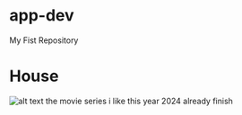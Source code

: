 # app-dev
My Fist Repository
# House
![alt text]([image.jpg](https://upload.wikimedia.org/wikipedia/en/e/ee/House_S8_DVD.jpg))
the movie series i like this year 2024
already finish

